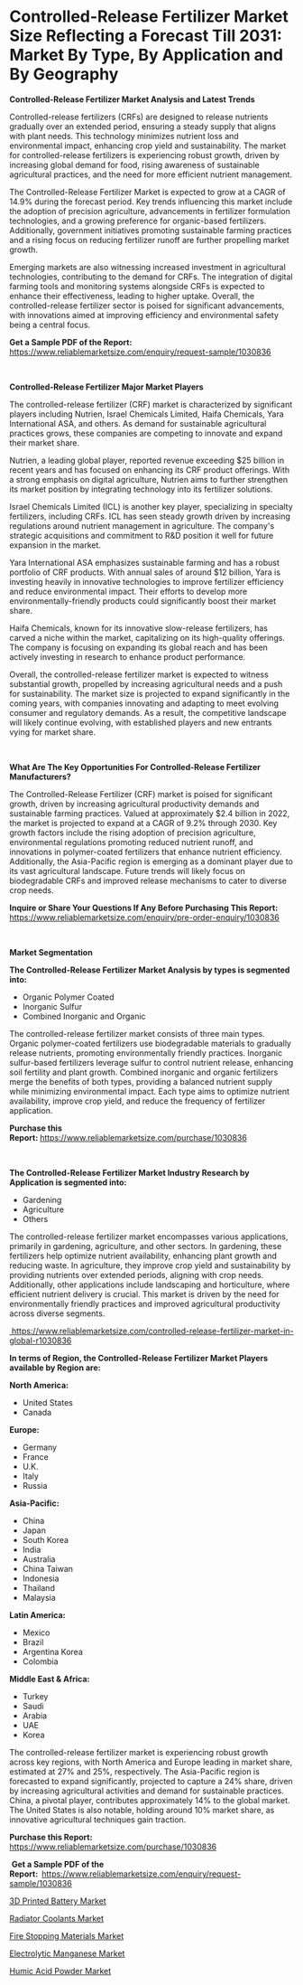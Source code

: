 <p><h1>Controlled-Release Fertilizer Market Size Reflecting a Forecast Till 2031: Market By Type, By Application and By Geography</h1></p><p><strong>Controlled-Release Fertilizer Market Analysis and Latest Trends</strong></p>
<p><p>Controlled-release fertilizers (CRFs) are designed to release nutrients gradually over an extended period, ensuring a steady supply that aligns with plant needs. This technology minimizes nutrient loss and environmental impact, enhancing crop yield and sustainability. The market for controlled-release fertilizers is experiencing robust growth, driven by increasing global demand for food, rising awareness of sustainable agricultural practices, and the need for more efficient nutrient management.</p><p>The Controlled-Release Fertilizer Market is expected to grow at a CAGR of 14.9% during the forecast period. Key trends influencing this market include the adoption of precision agriculture, advancements in fertilizer formulation technologies, and a growing preference for organic-based fertilizers. Additionally, government initiatives promoting sustainable farming practices and a rising focus on reducing fertilizer runoff are further propelling market growth.</p><p>Emerging markets are also witnessing increased investment in agricultural technologies, contributing to the demand for CRFs. The integration of digital farming tools and monitoring systems alongside CRFs is expected to enhance their effectiveness, leading to higher uptake. Overall, the controlled-release fertilizer sector is poised for significant advancements, with innovations aimed at improving efficiency and environmental safety being a central focus.</p></p>
<p><strong>Get a Sample PDF of the Report:&nbsp;</strong> <a href="https://www.reliablemarketsize.com/enquiry/request-sample/1030836">https://www.reliablemarketsize.com/enquiry/request-sample/1030836</a></p>
<p>&nbsp;</p>
<p><strong>Controlled-Release Fertilizer Major Market Players</strong></p>
<p><p>The controlled-release fertilizer (CRF) market is characterized by significant players including Nutrien, Israel Chemicals Limited, Haifa Chemicals, Yara International ASA, and others. As demand for sustainable agricultural practices grows, these companies are competing to innovate and expand their market share.</p><p>Nutrien, a leading global player, reported revenue exceeding $25 billion in recent years and has focused on enhancing its CRF product offerings. With a strong emphasis on digital agriculture, Nutrien aims to further strengthen its market position by integrating technology into its fertilizer solutions.</p><p>Israel Chemicals Limited (ICL) is another key player, specializing in specialty fertilizers, including CRFs. ICL has seen steady growth driven by increasing regulations around nutrient management in agriculture. The company's strategic acquisitions and commitment to R&D position it well for future expansion in the market.</p><p>Yara International ASA emphasizes sustainable farming and has a robust portfolio of CRF products. With annual sales of around $12 billion, Yara is investing heavily in innovative technologies to improve fertilizer efficiency and reduce environmental impact. Their efforts to develop more environmentally-friendly products could significantly boost their market share.</p><p>Haifa Chemicals, known for its innovative slow-release fertilizers, has carved a niche within the market, capitalizing on its high-quality offerings. The company is focusing on expanding its global reach and has been actively investing in research to enhance product performance.</p><p>Overall, the controlled-release fertilizer market is expected to witness substantial growth, propelled by increasing agricultural needs and a push for sustainability. The market size is projected to expand significantly in the coming years, with companies innovating and adapting to meet evolving consumer and regulatory demands. As a result, the competitive landscape will likely continue evolving, with established players and new entrants vying for market share.</p></p>
<p>&nbsp;</p>
<p><strong>What Are The Key Opportunities For Controlled-Release Fertilizer Manufacturers?</strong></p>
<p><p>The Controlled-Release Fertilizer (CRF) market is poised for significant growth, driven by increasing agricultural productivity demands and sustainable farming practices. Valued at approximately $2.4 billion in 2022, the market is projected to expand at a CAGR of 9.2% through 2030. Key growth factors include the rising adoption of precision agriculture, environmental regulations promoting reduced nutrient runoff, and innovations in polymer-coated fertilizers that enhance nutrient efficiency. Additionally, the Asia-Pacific region is emerging as a dominant player due to its vast agricultural landscape. Future trends will likely focus on biodegradable CRFs and improved release mechanisms to cater to diverse crop needs.</p></p>
<p><strong>Inquire or Share Your Questions If Any Before Purchasing This Report:</strong> <a href="https://www.reliablemarketsize.com/enquiry/pre-order-enquiry/1030836">https://www.reliablemarketsize.com/enquiry/pre-order-enquiry/1030836</a></p>
<p>&nbsp;</p>
<p><strong>Market Segmentation</strong></p>
<p><strong>The Controlled-Release Fertilizer Market Analysis by types is segmented into:</strong></p>
<p><ul><li>Organic Polymer Coated</li><li>Inorganic Sulfur</li><li>Combined Inorganic and Organic</li></ul></p>
<p><p>The controlled-release fertilizer market consists of three main types. Organic polymer-coated fertilizers use biodegradable materials to gradually release nutrients, promoting environmentally friendly practices. Inorganic sulfur-based fertilizers leverage sulfur to control nutrient release, enhancing soil fertility and plant growth. Combined inorganic and organic fertilizers merge the benefits of both types, providing a balanced nutrient supply while minimizing environmental impact. Each type aims to optimize nutrient availability, improve crop yield, and reduce the frequency of fertilizer application.</p></p>
<p><strong>Purchase this Report:&nbsp;</strong><a href="https://www.reliablemarketsize.com/purchase/1030836">https://www.reliablemarketsize.com/purchase/1030836</a></p>
<p>&nbsp;</p>
<p><strong>The Controlled-Release Fertilizer Market Industry Research by Application is segmented into:</strong></p>
<p><ul><li>Gardening</li><li>Agriculture</li><li>Others</li></ul></p>
<p><p>The controlled-release fertilizer market encompasses various applications, primarily in gardening, agriculture, and other sectors. In gardening, these fertilizers help optimize nutrient availability, enhancing plant growth and reducing waste. In agriculture, they improve crop yield and sustainability by providing nutrients over extended periods, aligning with crop needs. Additionally, other applications include landscaping and horticulture, where efficient nutrient delivery is crucial. This market is driven by the need for environmentally friendly practices and improved agricultural productivity across diverse segments.</p></p>
<p><a href="https://www.reliablemarketsize.com/controlled-release-fertilizer-market-in-global-r1030836">&nbsp;https://www.reliablemarketsize.com/controlled-release-fertilizer-market-in-global-r1030836</a></p>
<p><strong>In terms of Region, the Controlled-Release Fertilizer Market Players available by Region are:</strong></p>
<p>
    <p> <strong> North America: </strong>
        <ul>
            <li>United States</li>
            <li>Canada</li>
        </ul>
        </p> 
    <p> <strong> Europe: </strong>
        <ul>
            <li>Germany</li>
            <li>France</li>
            <li>U.K.</li>
            <li>Italy</li>
            <li>Russia</li>
        </ul>
        </p> 
    <p> <strong> Asia-Pacific: </strong>
        <ul>
            <li>China</li>
            <li>Japan</li>
            <li>South Korea</li>
            <li>India</li>
            <li>Australia</li>
            <li>China Taiwan</li>
            <li>Indonesia</li>
            <li>Thailand</li>
            <li>Malaysia</li>
        </ul>
        </p> 
    <p> <strong> Latin America: </strong>
        <ul>
            <li>Mexico</li>
            <li>Brazil</li>
            <li>Argentina Korea</li>
            <li>Colombia</li>
        </ul>
        </p> 
    <p> <strong> Middle East & Africa: </strong>
        <ul>
            <li>Turkey</li>
            <li>Saudi</li>
            <li>Arabia</li>
            <li>UAE</li>
            <li>Korea</li>
        </ul>
    </p>
    </p>
<p><p>The controlled-release fertilizer market is experiencing robust growth across key regions, with North America and Europe leading in market share, estimated at 27% and 25%, respectively. The Asia-Pacific region is forecasted to expand significantly, projected to capture a 24% share, driven by increasing agricultural activities and demand for sustainable practices. China, a pivotal player, contributes approximately 14% to the global market. The United States is also notable, holding around 10% market share, as innovative agricultural techniques gain traction.</p></p>
<p><strong>Purchase this Report: </strong><a href="https://www.reliablemarketsize.com/purchase/1030836">https://www.reliablemarketsize.com/purchase/1030836</a></p>
<p>&nbsp;<strong>Get a Sample PDF of the Report:&nbsp;&nbsp;</strong><a href="https://www.reliablemarketsize.com/enquiry/request-sample/1030836">https://www.reliablemarketsize.com/enquiry/request-sample/1030836</a></p>
<p><strong></strong></p>
<p><p><a href="https://medium.com/@lamm8276/the-3d-printed-battery-market-is-anticipated-to-experience-significant-growth-with-a-projected-c9117aba8eb4?postPublishedType=initial">3D Printed Battery Market</a></p><p><a href="https://www.linkedin.com/pulse/global-radiator-coolants-market-analysis-trends-forecasts-vfjkf?trackingId=JCK2sLksRSa9xuqoaa4Pew%3D%3D">Radiator Coolants Market</a></p><p><a href="https://medium.com/@mayekuhic78/this-report-on-fire-stopping-materials-market-is-a-comprehensive-analysis-of-market-shares-55f4c5cf71f0">Fire Stopping Materials Market</a></p><p><a href="https://issuu.com/reportprime-2/docs/electrolytic-manganese-market-size-_a6f1564adfa5d4">Electrolytic Manganese Market</a></p><p><a href="https://www.linkedin.com/pulse/how-humic-acid-powder-market-evolved-key-trends-regional-aynuf?trackingId=qVjPC1bBT1uBMfhnWmI7fg%3D%3D">Humic Acid Powder Market</a></p></p>